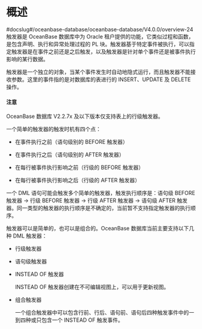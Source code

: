 # 概述
#docslug#/oceanbase-database/oceanbase-database/V4.0.0/overview-24
触发器是 OceanBase 数据库中为 Oracle 租户提供的功能，它类似过程和函数，是包含声明、执行和异常处理过程的 PL 块。触发器基于特定事件被执行，可以指定触发器是在事件之前还是之后触发，以及触发器是针对单个事件还是被事件执行影响的某行数据。

触发器是一个独立的对象，当某个事件发生时自动地隐式运行，而且触发器不能接收参数。这里的事件指的是对数据库的表进行的 INSERT、UPDATE 及 DELETE 操作。

  <main id="notice" type='notice'>
    <h4>注意</h4>
    <p>OceanBase 数据库 V2.2.7x 及以下版本仅支持表上的行级触发器。</p>
  </main>

一个简单的触发器的触发时机有四个点：

* 在事件执行之前（语句级别的 BEFORE 触发器）

* 在事件执行之后（语句级别的 AFTER 触发器）

* 在每行被事件执行影响之前（行级的 BEFORE 触发器）

* 在每行被事件执行影响之后（行级的 AFTER 触发器）

一个 DML 语句可能会触发多个简单的触发器，触发执行顺序是：语句级 BEFORE 触发器 -\> 行级 BEFORE 触发器 -\> 行级 AFTER 触发器 -\> 语句级 AFTER 触发器。同一类型的触发器的执行顺序是不确定的，当前暂不支持指定触发器的执行顺序。

触发器可以是简单的，也可以是组合的。OceanBase 数据库当前主要支持以下几种 DML 触发器：

* 行级触发器

* 语句级触发器

* INSTEAD OF 触发器

    INSTEAD OF 触发器创建在不可编辑视图上，可以用于更新视图。

* 组合触发器

    一个组合触发器中可以包含行前、行后、语句前、语句后四种触发事件中的一到四种或只包含一个 INSTEAD OF 触发事件。
